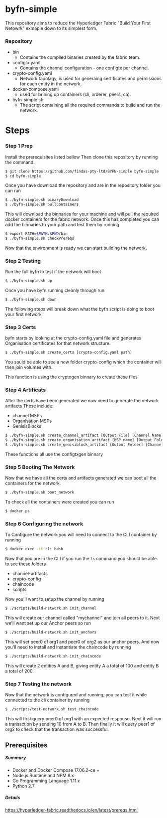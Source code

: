 # byfn-simple

This repository aims to reduce the Hyperledger Fabric "Build Your First Netowrk" exmaple down to its simplest form.

### Repository 
- bin
    - Contains the compiled binaries created by the fabric team.
- configtx.yaml 
    - Contains the channel configuration - one configtx per channel. 
- crypto-config.yaml
    - Network tapolagy, is used for generaing certificates and permissions for each entity in the network.
- docker-compose.yaml
    - used for brining up containers (cli, orderer, peers, ca).
- byfn-simple.sh
    - The script containing all the required commands to build and run the network.

# Steps

### Step 1 Prep
Install the prerequisites listed bellow
Then clone this repository by running the command.
```sh
$ git clone https://github.com/findas-pty-ltd/BYFN-simple byfn-simple
$ cd byfn-simple
```
Once you have download the repository and are in the repository folder you can run
```sh
$ ./byfn-simple.sh binaryDownload
$ ./byfn-simple.sh pullContainers
```
This will download the binnaries for your machine and will pull the required docker containers for the fabric network.
Once this has completed you can add the binnaries to your path and test them by running
```sh
$ export PATH=$PATH:$PWD/bin
$ ./byfn-simple.sh checkPrereqs
```

Now that the environment is ready we can start building the network.

### Step 2 Testing
Run the full byfn to test if the network will boot
```sh
$ ./byfn-simple.sh up
```
Once you have byfn running cleanly through run
```sh
$ ./byfn-simple.sh down
```

The following steps will break down what the byfn script is doing to boot your first network

### Step 3 Certs

byfn starts by looking at the crypto-config.yaml file and generates Organisation certificates for that network structure.
```sh
$ ./byfn-simple.sh create_certs [crypto-config.yaml path]
```
You sould be able to see a new folder crypto-config which the container will then join volumes with. 

This function is using the cryptogen binnary to create these files

### Step 4 Artificats
After the certs have been generated we now need to generate the network artifacts 
These include:
- channel MSPs
- Organisation MSPs
- GenisisBlocks
 
```sh
$ ./byfn-simple.sh create_channel_artifact [Output File] [Channel Name] [Profile From configtx.yaml]
$ ./byfn-simple.sh create_organisation_artifact [MSP name] [Output Folder] [Channel Name] [Profile From configtx.yaml] 
$ ./byfn-simple.sh create_genisiblock_artifact [Output Folder] [Channel Name] [Profile From configtx.yaml]
```
These functions all use the configtxgen binnary


### Step 5 Booting The Network

Now that we have all the certs and artifacts generated we can boot all the containers for the network.
```sh
$ ./byfn-simple.sh boot_network
```
To check all the containers were created you can run
```sh
$ docker ps
```

### Step 6 Configuring the network

To Configure the network you will need to connect to the CLI container by running
```sh
$ docker exec -it cli bash
```

Now that you are in the CLI if you run the `ls` command you should be able to see these folders
- channel-artifacts  
- crypto-config
- chaincode
- scripts

Now you'll want to setup the channel by running
```sh
$ ./scripts/build-network.sh init_channel
```
This will create our channel called "mychannel" and join all peers to it.
Next we'll want set up our Anchor peers so run
```sh
$ ./scripts/build-network.sh init_anchors
```
This will set peer0 of org1 and peer0 of org2 as our anchor peers.
And now you'll need to install and instantiate the chaincode by running 
```sh
$ ./scripts/build-network.sh init_chaincode
```
This will create 2 entities A and B, giving entity A a total of 100 and entity B a total of 200.


### Step 7 Testing the network

Now that the network is configured and running, you can test it while connected to the cli container by running
```sh
$ ./scripts/test-network.sh test_chaincode
```
This will first query peer0 of org1 with an expected response. Next it will run a transaction by sending 10 from A to B.
Then finally it will query peer1 of org2 to check that the transaction was successful.

## Prerequisites
##### Summary
- Docker and Docker Compose 17.06.2-ce +
- Node.js Runtime and NPM   8.x
- Go Programming Language   1.11.x
- Python                    2.7  
##### Details
https://hyperledger-fabric.readthedocs.io/en/latest/prereqs.html

